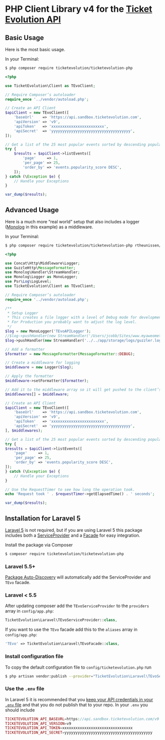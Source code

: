 # PHP Client Library v4 for the [Ticket Evolution API](http://developer.ticketevolution.com/)

## Basic Usage
Here is the most basic usage.

In your Terminal:
```bash
$ php composer require ticketevolution/ticketevolution-php
```

```php
<?php

use TicketEvolution\Client as TEvoClient;

// Require Composer’s autoloader
require_once '../vendor/autoload.php';

// Create an API Client
$apiClient = new TEvoClient([
    'baseUrl'    => 'https://api.sandbox.ticketevolution.com',
    'apiVersion' => 'v9',
    'apiToken'   => 'xxxxxxxxxxxxxxxxxxxxxxxx',
    'apiSecret'  => 'yyyyyyyyyyyyyyyyyyyyyyyyyyyyyyyyyyyy',
]);

// Get a list of the 25 most popular events sorted by descending popularity
try {
    $results = $apiClient->listEvents([
        'page'     => 1,
        'per_page' => 25,
        'order_by' => 'events.popularity_score DESC',
    ]);
} catch (\Exception $e) {
    // Handle your Exceptions
}

var_dump($results);
```

## Advanced Usage
Here is a much more “real world” setup that also includes a logger ([Monolog](https://github.com/Seldaek/monolog) in this example) as a middleware.

In your Terminal:
```bash
$ php composer require ticketevolution/ticketevolution-php rtheunissen/guzzle-log-middleware monolog/monolog
```

```php
<?php

use Concat\Http\Middleware\Logger;
use GuzzleHttp\MessageFormatter;
use Monolog\Handler\StreamHandler;
use Monolog\Logger as MonoLogger;
use Psr\Log\LogLevel;
use TicketEvolution\Client as TEvoClient;

// Require Composer’s autoloader
require_once '../vendor/autoload.php';

/**
 * Setup Logger
 * This creates a file logger with a level of Debug mode for development.
 * For Production you probably want to adjust the log level.
 */
$log = new MonoLogger('TEvoAPILogger');
//$log->pushHandler(new StreamHandler('/Users/jcobb/Sites/www.myaweometicketsite.dev/myaweometicketsite.com/app/storage/logs/guzzle.log', LogLevel::DEBUG));
$log->pushHandler(new StreamHandler('../../app/storage/logs/guzzler.log', LogLevel::DEBUG));

// Add a formatter
$formatter = new MessageFormatter(MessageFormatter::DEBUG);

// Create a middleware for logging
$middleware = new Logger($log);

// Apply the formatter
$middleware->setFormatter($formatter);

// Add it to the middleware array so it will get pushed to the client’s stack
$middlewares[] = $middleware;

// Create an API Client
$apiClient = new TEvoClient([
    'baseUrl'    => 'https://api.sandbox.ticketevolution.com',
    'apiVersion' => 'v9',
    'apiToken'   => 'xxxxxxxxxxxxxxxxxxxxxxxx',
    'apiSecret'  => 'yyyyyyyyyyyyyyyyyyyyyyyyyyyyyyyyyyyy',
], $middlewares);

// Get a list of the 25 most popular events sorted by descending popularity
try {
$results = $apiClient->listEvents([
    'page'     => 1,
    'per_page' => 25,
    'order_by' => 'events.popularity_score DESC',
]);
} catch (\Exception $e) {
    // Handle your Exceptions
}

// Use the RequestTimer to see how long the operation took.
echo 'Request took ' . $requestTimer->getElapsedTime() . ' seconds';

var_dump($results);
```


## Installation for Laravel 5 ##

[Laravel 5](http://laravel.com/) is not required, but if you are using Laravel 5 this package includes both a [ServiceProvider](http://laravel.com/docs/5.0/providers) and a [Facade](http://laravel.com/docs/5.0/facades) for easy integration.

Install the package via Composer

``` bash
$ composer require ticketevolution/ticketevolution-php
```

### Laravel 5.5+
[Package Auto-Discovery](https://medium.com/@taylorotwell/package-auto-discovery-in-laravel-5-5-ea9e3ab20518) will automatically add the ServiceProvider and `TEvo` facade.

### Laravel < 5.5
After updating composer add the `TEvoServiceProvider` to the `providers` array in `config/app.php`:

``` php
TicketEvolution\Laravel\TEvoServiceProvider::class,
```

If you want to use the `TEvo` facade add this to the `aliases` array in `config/app.php`:

``` php
'TEvo' => TicketEvolution\Laravel\TEvoFacade::class,
```

### Install configuration file
To copy the default configuration file to `config/ticketevolution.php` run

``` bash
$ php artisan vendor:publish --provider="TicketEvolution\Laravel\TEvoServiceProvider" --tag=config
```

### Use the `.env` file
In Laravel 5 it is recommended that you [keep your API credentials in your `.env` file](http://laravel.com/docs/5.0/configuration#environment-configuration) and that you do not publish that to your repo. In your `.env` you should include

``` php
TICKETEVOLUTION_API_BASEURL=https://api.sandbox.ticketevolution.com/v9
TICKETEVOLUTION_API_VERSION=v9
TICKETEVOLUTION_API_TOKEN=xxxxxxxxxxxxxxxxxxxxxxxxxxxxxxxx
TICKETEVOLUTION_API_SECRET=yyyyyyyyyyyyyyyyyyyyyyyyyyyyyyyyyyyyyyyy
```

